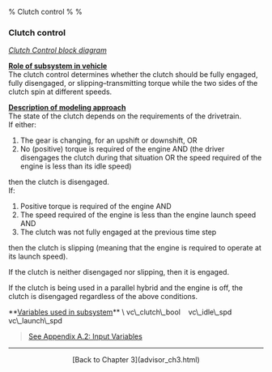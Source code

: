 % Clutch control
% 
% 

### Clutch control

*[Clutch Control block diagram](cltcntBD.gif)*

**<u>Role of subsystem in vehicle</u>** \
The clutch control determines whether the clutch should be fully
engaged, fully disengaged, or slipping–transmitting torque while the two
sides of the clutch spin at different speeds.

**<u>Description of modeling approach</u>** \
The state of the clutch depends on the requirements of the drivetrain. \
If either:

1.  The gear is changing, for an upshift or downshift, OR
2.  No (positive) torque is required of the engine AND (the driver
    disengages the clutch during that situation OR the speed required of
    the engine is less than its idle speed)

then the clutch is disengaged. \
If:

1.  Positive torque is required of the engine AND
2.  The speed required of the engine is less than the engine launch
    speed AND
3.  The clutch was not fully engaged at the previous time step

then the clutch is slipping (meaning that the engine is required to
operate at its launch speed).

If the clutch is neither disengaged nor slipping, then it is engaged.

If the clutch is being used in a parallel hybrid and the engine is off,
the clutch is disengaged regardless of the above conditions.

<p>
**<u>Variables used in subsystem</u>** \
vc\_clutch\_bool    vc\_idle\_spd    vc\_launch\_spd

> [See Appendix A.2: Input
> Variables](advisor_appendices.html#Input%20Vehicle%20Control)

* * * * *

<center>
[Back to Chapter 3](advisor_ch3.html)

</center>
